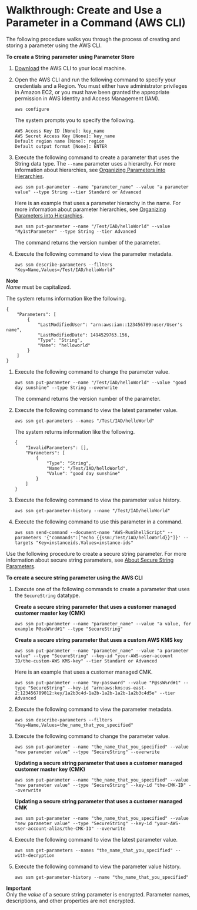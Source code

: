 # Walkthrough: Create and Use a Parameter in a Command \(AWS CLI\)<a name="sysman-paramstore-cli"></a>

The following procedure walks you through the process of creating and storing a parameter using the AWS CLI\.

**To create a String parameter using Parameter Store**

1. [Download](https://aws.amazon.com/cli/) the AWS CLI to your local machine\.

1. Open the AWS CLI and run the following command to specify your credentials and a Region\. You must either have administrator privileges in Amazon EC2, or you must have been granted the appropriate permission in AWS Identity and Access Management \(IAM\)\.

   ```
   aws configure
   ```

   The system prompts you to specify the following\.

   ```
   AWS Access Key ID [None]: key_name
   AWS Secret Access Key [None]: key_name
   Default region name [None]: region
   Default output format [None]: ENTER
   ```

1. Execute the following command to create a parameter that uses the String data type\. The `--name` parameter uses a hierarchy\. For more information about hierarchies, see [Organizing Parameters into Hierarchies](sysman-paramstore-su-organize.md)\.

   ```
   aws ssm put-parameter --name "parameter_name" --value "a parameter value" --type String --tier Standard or Advanced
   ```

   Here is an example that uses a parameter hierarchy in the name\. For more information about parameter hierarchies, see [Organizing Parameters into Hierarchies](sysman-paramstore-su-organize.md)\.

   ```
   aws ssm put-parameter --name "/Test/IAD/helloWorld" --value "My1stParameter" --type String --tier Advanced
   ```

   The command returns the version number of the parameter\.

1. Execute the following command to view the parameter metadata\.

   ```
   aws ssm describe-parameters --filters "Key=Name,Values=/Test/IAD/helloWorld"
   ```
**Note**  
*Name* must be capitalized\.

   The system returns information like the following\.

   ```
   {
       "Parameters": [
           {
               "LastModifiedUser": "arn:aws:iam::123456789:user/User's name",
               "LastModifiedDate": 1494529763.156,
               "Type": "String",
               "Name": "helloworld"
           }
       ]
   }
   ```

1. Execute the following command to change the parameter value\.

   ```
   aws ssm put-parameter --name "/Test/IAD/helloWorld" --value "good day sunshine" --type String --overwrite
   ```

   The command returns the version number of the parameter\.

1. Execute the following command to view the latest parameter value\.

   ```
   aws ssm get-parameters --names "/Test/IAD/helloWorld"
   ```

   The system returns information like the following\.

   ```
   {
       "InvalidParameters": [],
       "Parameters": [
           {
               "Type": "String",
               "Name": "/Test/IAD/helloWorld",
               "Value": "good day sunshine"
           }
       ]
   }
   ```

1. Execute the following command to view the parameter value history\.

   ```
   aws ssm get-parameter-history --name "/Test/IAD/helloWorld"
   ```

1. Execute the following command to use this parameter in a command\.

   ```
   aws ssm send-command --document-name "AWS-RunShellScript" --parameters '{"commands":["echo {{ssm:/Test/IAD/helloWorld}}"]}' --targets "Key=instanceids,Values=instance-ids"
   ```

Use the following procedure to create a secure string parameter\. For more information about secure string parameters, see [About Secure String Parameters](sysman-paramstore-securestring.md)\.

**To create a secure string parameter using the AWS CLI**

1. Execute one of the following commands to create a parameter that uses the `SecureString` datatype\.

   **Create a secure string parameter that uses a customer managed customer master key \(CMK\)**

   ```
   aws ssm put-parameter --name "parameter_name" --value "a value, for example P@ssW%rd#1" --type "SecureString"
   ```

   **Create a secure string parameter that uses a custom AWS KMS key**

   ```
   aws ssm put-parameter --name "parameter_name" --value "a parameter value" --type "SecureString" --key-id "your-AWS-user-account ID/the-custom-AWS KMS-key" --tier Standard or Advanced
   ```

   Here is an example that uses a customer managed CMK\.

   ```
   aws ssm put-parameter --name "my-password" --value "P@ssW%rd#1" --type "SecureString" --key-id "arn:aws:kms:us-east-2:123456789012:key/1a2b3c4d-1a2b-1a2b-1a2b-1a2b3c4d5e" --tier Advanced
   ```

1. Execute the following command to view the parameter metadata\.

   ```
   aws ssm describe-parameters --filters "Key=Name,Values=the_name_that_you_specified"
   ```

1. Execute the following command to change the parameter value\.

   ```
   aws ssm put-parameter --name "the_name_that_you_specified" --value "new parameter value" --type "SecureString" --overwrite
   ```

   **Updating a secure string parameter that uses a customer managed customer master key \(CMK\)**

   ```
   aws ssm put-parameter --name "the_name_that_you_specified" --value "new parameter value" --type "SecureString" --key-id "the-CMK-ID" --overwrite
   ```

   **Updating a secure string parameter that uses a customer managed CMK**

   ```
   aws ssm put-parameter --name "the_name_that_you_specified" --value "new parameter value" --type "SecureString" --key-id "your-AWS-user-account-alias/the-CMK-ID" --overwrite
   ```

1. Execute the following command to view the latest parameter value\.

   ```
   aws ssm get-parameters --names "the_name_that_you_specified" --with-decryption
   ```

1. Execute the following command to view the parameter value history\.

   ```
   aws ssm get-parameter-history --name "the_name_that_you_specified"
   ```

**Important**  
Only the *value* of a secure string parameter is encrypted\. Parameter names, descriptions, and other properties are not encrypted\.